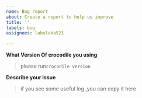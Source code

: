 ```yaml
---
name: Bug report
about: Create a report to help us improve
title: ''
labels: bug
assignees: labulaka521

---
```


**What Version Of crocodile you using**
> please run`crocodile version`


**Describe your issue**
> if you see some useful log ,you can copy it here
